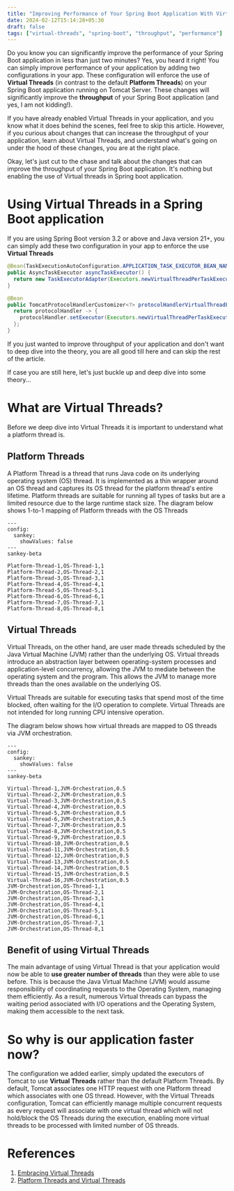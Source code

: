 ```yaml
---
title: "Improving Performance of Your Spring Boot Application With Virtual Threads"
date: 2024-02-12T15:14:28+05:30
draft: false
tags: ["virtual-threads", "spring-boot", "throughput", "performance"]
---
```



Do you know you can significantly improve the performance of your Spring Boot application in less than just two minutes? Yes, you heard it right! You can simply improve performance of your application by adding two configurations in your app. These configuration will enforce the use of **Virtual Threads** (in contrast to the default **Platform Threads**) on your Spring Boot application running on Tomcat Server. These changes will significantly improve the **throughput** of your Spring Boot application (and yes, I am not kidding!).

If you have already enabled Virtual Threads in your application, and you know what it does behind the scenes, feel free to skip this article. However, if you curious about changes that can increase the throughput of your application, learn about Virtual Threads, and understand what's going on under the hood of these changes, you are at the right place.

Okay, let's just cut to the chase and talk about the changes that can improve the throughput of your Spring Boot application. It's nothing but enabling the use of Virtual threads in Spring boot application.

# Using Virtual Threads in a Spring Boot application

If you are using Spring Boot version 3.2 or above and Java version 21+, you can simply add these two configuration in your app to enforce the use **Virtual Threads**

```java
@Bean(TaskExecutionAutoConfiguration.APPLICATION_TASK_EXECUTOR_BEAN_NAME)
public AsyncTaskExecutor asyncTaskExecutor() {
  return new TaskExecutorAdapter(Executors.newVirtualThreadPerTaskExecutor());
}

@Bean
public TomcatProtocolHandlerCustomizer<?> protocolHandlerVirtualThreadExecutorCustomizer() {
  return protocolHandler -> {
    protocolHandler.setExecutor(Executors.newVirtualThreadPerTaskExecutor());
  };
}
```

If you just wanted to improve throughput of your application and don't want to deep dive into the theory, you are all good till here and can skip the rest of the article.

If case you are still here, let's just buckle up and deep dive into some theory...

# What are Virtual Threads?

Before we deep dive into Virtual Threads it is important to understand what a platform thread is.

## Platform Threads

A Platform Thread is a thread that runs Java code on its underlying operating system (OS) thread. It is implemented as a thin wrapper around an OS thread and captures its OS thread for the platform thread's entire lifetime. Platform threads are suitable for running all types of tasks but are a limited resource due to the large runtime stack size. The diagram below shows 1-to-1 mapping of Platform threads with the OS Threads

```mermaid
---
config:
  sankey:
    showValues: false
---
sankey-beta

Platform-Thread-1,OS-Thread-1,1
Platform-Thread-2,OS-Thread-2,1
Platform-Thread-3,OS-Thread-3,1
Platform-Thread-4,OS-Thread-4,1
Platform-Thread-5,OS-Thread-5,1
Platform-Thread-6,OS-Thread-6,1
Platform-Thread-7,OS-Thread-7,1
Platform-Thread-8,OS-Thread-8,1

```

## Virtual Threads

Virtual Threads, on the other hand, are user made threads scheduled by the Java Virtual Machine (JVM) rather than the underlying OS. Virtual threads introduce an abstraction layer between operating-system processes and application-level concurrency, allowing the JVM to mediate between the operating system and the program. This allows the JVM to manage more threads than the ones available on the underlying OS.

Virtual Threads are suitable for executing tasks that spend most of the time blocked, often waiting for the I/O operation to complete. Virtual Threads are not intended for long running CPU intensive operation.

The diagram below shows how virtual threads are mapped to OS threads via JVM orchestration.

```mermaid
---
config:
  sankey:
    showValues: false
---
sankey-beta

Virtual-Thread-1,JVM-Orchestration,0.5
Virtual-Thread-2,JVM-Orchestration,0.5
Virtual-Thread-3,JVM-Orchestration,0.5
Virtual-Thread-4,JVM-Orchestration,0.5
Virtual-Thread-5,JVM-Orchestration,0.5
Virtual-Thread-6,JVM-Orchestration,0.5
Virtual-Thread-7,JVM-Orchestration,0.5
Virtual-Thread-8,JVM-Orchestration,0.5
Virtual-Thread-9,JVM-Orchestration,0.5
Virtual-Thread-10,JVM-Orchestration,0.5
Virtual-Thread-11,JVM-Orchestration,0.5
Virtual-Thread-12,JVM-Orchestration,0.5
Virtual-Thread-13,JVM-Orchestration,0.5
Virtual-Thread-14,JVM-Orchestration,0.5
Virtual-Thread-15,JVM-Orchestration,0.5
Virtual-Thread-16,JVM-Orchestration,0.5
JVM-Orchestration,OS-Thread-1,1
JVM-Orchestration,OS-Thread-2,1
JVM-Orchestration,OS-Thread-3,1
JVM-Orchestration,OS-Thread-4,1
JVM-Orchestration,OS-Thread-5,1
JVM-Orchestration,OS-Thread-6,1
JVM-Orchestration,OS-Thread-7,1
JVM-Orchestration,OS-Thread-8,1
```

## Benefit of using Virtual Threads

The main advantage of using Virtual Thread is that your application would now be able to **use greater number of threads** than they were able to use before. This is because the Java Virtual Machine (JVM) would assume responsibility of coordinating requests to the Operating System, managing them efficiently. As a result, numerous Virtual threads can bypass the waiting period associated with I/O operations and the Operating System, making them accessible to the next task.

# So why is our application faster now?

The configuration we added earlier, simply updated the executors of Tomcat to use **Virtual Threads** rather than the default Platform Threads. By default, Tomcat associates one HTTP request with one Platform thread which associates with one OS thread. However, with the Virtual Threads configuration, Tomcat can efficiently manage multiple concurrent requests as every request will associate with one virtual thread which will not hold/block the OS Threads during the execution, enabling more virtual threads to be processed with limited number of OS threads.

# References

1. [Embracing Virtual Threads](https://spring.io/blog/2022/10/11/embracing-virtual-threads)
2. [Platform Threads and Virtual Threads](https://docs.oracle.com/en/java/javase/21/core/virtual-threads.html)


